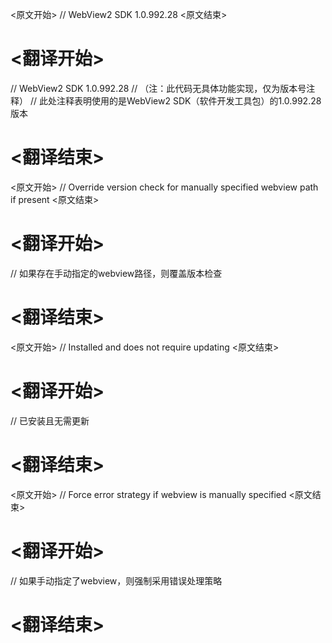
<原文开始>
// WebView2 SDK 1.0.992.28
<原文结束>

# <翻译开始>
// WebView2 SDK 1.0.992.28
// （注：此代码无具体功能实现，仅为版本号注释）
// 此处注释表明使用的是WebView2 SDK（软件开发工具包）的1.0.992.28版本
# <翻译结束>


<原文开始>
// Override version check for manually specified webview path if present
<原文结束>

# <翻译开始>
// 如果存在手动指定的webview路径，则覆盖版本检查
# <翻译结束>


<原文开始>
// Installed and does not require updating
<原文结束>

# <翻译开始>
// 已安装且无需更新
# <翻译结束>


<原文开始>
// Force error strategy if webview is manually specified
<原文结束>

# <翻译开始>
// 如果手动指定了webview，则强制采用错误处理策略
# <翻译结束>

